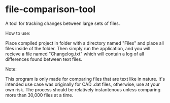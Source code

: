 # file-comparison-tool
A tool for tracking changes between large sets of files.

How to use: 

Place compiled project in folder with a directory named "Files" and place all files inside of the folder.
Then simply run the application, and you will recieve a file named "Changelog.txt" which will contain a log of all differences found between text files.

Note:

This program is only made for comparing files that are text like in nature. 
It's intended use case was originally for CAD .dat files, otherwise, use at your own risk.
The process should be relatively instantenous unless comparing more than 30,000 files at a time.
